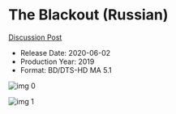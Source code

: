 # The Blackout (Russian)

[Discussion Post](https://www.avsforum.com/threads/bass-eq-for-filtered-movies.2995212/post-60002268)

* Release Date: 2020-06-02
* Production Year: 2019
* Format: BD/DTS-HD MA 5.1

![img 0](https://i.imgur.com/Le4hZaP.jpg)

![img 1](https://i.imgur.com/hSekdGt.png)

